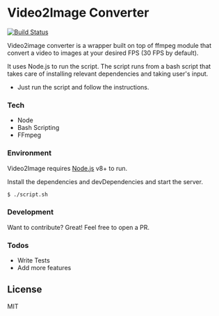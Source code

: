 # Video2Image Converter


[![Build Status](https://travis-ci.com/MohammadHasham/video-to-image.svg?token=EUrtqHr57kNq5QATEWNf&branch=master)](https://travis-ci.com/MohammadHasham/video-to-image)

Video2image converter is a wrapper built on top of ffmpeg module that convert a video to images at your desired FPS (30 FPS by default). 

It uses Node.js to run the script. The script runs from a bash script that takes care of installing relevant dependencies and taking user's input.
 
 - Just run the script and follow the instructions.


### Tech

 - Node
 - Bash Scripting
 - FFmpeg

### Environment

Video2Image requires [Node.js](https://nodejs.org/) v8+ to run.

Install the dependencies and devDependencies and start the server.

```sh
$ ./script.sh
```


### Development

Want to contribute? Great! Feel free to open a PR.

### Todos

 - Write Tests
 - Add more features

License
----

MIT

